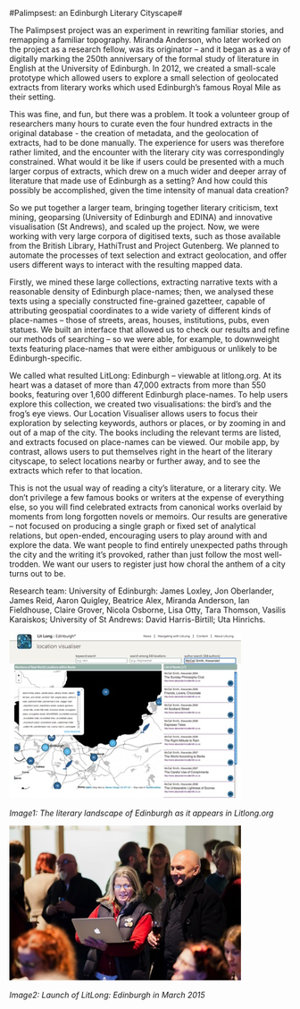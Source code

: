 #Palimpsest: an Edinburgh Literary Cityscape#

The Palimpsest project was an experiment in rewriting familiar stories, and remapping a familiar topography. Miranda Anderson, who later worked on the project as a research fellow, was its originator – and it began as a way of digitally marking the 250th anniversary of the formal study of literature in English at the University of Edinburgh. In 2012, we created a small-scale prototype which allowed users to explore a small selection of geolocated extracts from literary works which used Edinburgh’s famous Royal Mile as their setting.

This was fine, and fun, but there was a problem. It took a volunteer group of researchers many hours to curate even the four hundred extracts in the original database - the creation of metadata, and the geolocation of extracts, had to be done manually. The experience for users was therefore rather limited, and the encounter with the literary city was correspondingly constrained. What would it be like if users could be presented with a much larger corpus of extracts, which drew on a much wider and deeper array of literature that made use of Edinburgh as a setting? And how could this possibly be accomplished, given the time intensity of manual data creation?

So we put together a larger team, bringing together literary criticism, text mining, geoparsing (University of Edinburgh and EDINA) and innovative visualisation (St Andrews), and scaled up the project. Now, we were working with very large corpora of digitised texts, such as those available from the British Library, HathiTrust and Project Gutenberg. We planned to automate the processes of text selection and extract geolocation, and offer users different ways to interact with the resulting mapped data. 

Firstly, we mined these large collections, extracting narrative texts with a reasonable density of Edinburgh place-names; then, we analysed these texts using a specially constructed fine-grained gazetteer, capable of attributing geospatial coordinates to a wide variety of different kinds of place-names – those of streets, areas, houses, institutions, pubs, even statues. We built an interface that allowed us to check our results and refine our methods of searching – so we were able, for example, to downweight texts featuring place-names that were either ambiguous or unlikely to be Edinburgh-specific.

We called what resulted LitLong: Edinburgh – viewable at litlong.org. At its heart was a dataset of more than 47,000 extracts from more than 550 books, featuring over 1,600 different Edinburgh place-names. To help users explore this collection, we created two visualisations: the bird’s and the frog’s eye views. Our Location Visualiser allows users to focus their exploration by selecting keywords, authors or places, or by zooming in and out of a map of the city. The books including the relevant terms are listed, and extracts focused on place-names can be viewed. Our mobile app, by contrast, allows users to put themselves right in the heart of the literary cityscape, to select locations nearby or further away, and to see the extracts which refer to that location.

This is not the usual way of reading a city’s literature, or a literary city. We don’t privilege a few famous books or writers at the expense of everything else, so you will find celebrated extracts from canonical works overlaid by moments from long forgotten novels or memoirs. Our results are generative – not focused on producing a single graph or fixed set of analytical relations, but open-ended, encouraging users to play around with and explore the data. We want people to find entirely unexpected paths through the city and the writing it’s provoked, rather than just follow the most well-trodden. We want our users to register just how choral the anthem of a city turns out to be.

Research team: University of Edinburgh: James Loxley, Jon Oberlander, James Reid, Aaron Quigley, Beatrice Alex, Miranda Anderson, Ian Fieldhouse, Claire Grover, Nicola Osborne, Lisa Otty, Tara Thomson, Vasilis Karaiskos; University of St Andrews: David Harris-Birtill; Uta Hinrichs.

![image1: The literary landscape of Edinburgh as it appears in Litlong.org](Images/07a.jpg)

_Image1: The literary landscape of Edinburgh as it appears in Litlong.org_

![image2: Launch of LitLong: Edinburgh in March 2015](Images/07b.jpg)

_Image2: Launch of LitLong: Edinburgh in March 2015_


